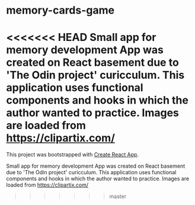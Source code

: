 # memory-cards-game
<<<<<<< HEAD
Small app for memory development
App was created on React basement due to 'The Odin project' curicculum.
This application uses functional components and hooks in which the author wanted to practice.
Images are loaded from https://clipartix.com/
=======

This project was bootstrapped with [Create React App](https://github.com/facebook/create-react-app).

Small app for memory development App was created on React basement due to 'The Odin project' curicculum. This application uses functional components and hooks in which the author wanted to practice. Images are loaded from https://clipartix.com/
>>>>>>> master
